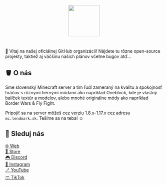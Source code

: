 <div align="center">
    <a href="https://lendmark.sk"><img src="https://i.imgur.com/nNqWZZc.png" height="100" width="100"></a>
    <h1> </h1>
</div>

👋 Vitaj na našej oficiálnej GitHub organizácii!
Nájdete tu rôzne open-source projekty, taktiež aj väčšinu našich plánov včetne bugov atď...

## 🪣 O nás

Sme slovenský Minecraft server a tím ľudí zameraný na kvalitu a spokojnosť hráčov s rôznymi hernými módami ako napríklad Oneblock, kde je vlastný balíček textúr a modelov, alebo mnohé originálne módy ako napríklad Border Wars & Fly Fight.

Pripojiť sa na server môžeš cez verziu 1.8.x-1.17.x cez adresu `mc.lendmark.sk`. Tešíme sa na teba! ☺️

## 🌹 Sleduj nás

[🌐 Web](https://lendmark.sk) <br>
[🛒 Store](https://store.lendmark.sk) <br>
[🎮 Discord](https://discord.lendmark.sk) <br>
[📸 Instagram](https://instagram.com/lendmark.sk) <br>
[🪥 YouTube](https://www.youtube.com/channel/UC1Khdip7ObGGN4OCsuSlg0g) <br>
[🩳 TikTok](https://www.tiktok.com/@lendmark.sk)
